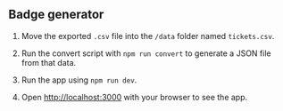 ## Badge generator

1. Move the exported `.csv` file into the `/data` folder named `tickets.csv`.

2. Run the convert script with `npm run convert` to generate a JSON file from that data.

3. Run the app using `npm run dev`.

4. Open [http://localhost:3000](http://localhost:3000) with your browser to see the app.
